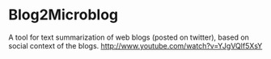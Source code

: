 Blog2Microblog
==============

A tool for text summarization of web blogs (posted on twitter), based on social context of the blogs.
http://www.youtube.com/watch?v=YJgVQlf5XsY
